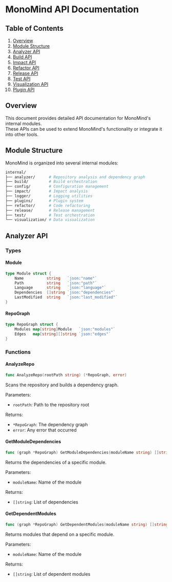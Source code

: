 # MonoMind API Documentation

## Table of Contents

1. [Overview](#overview)
2. [Module Structure](#module-structure)
3. [Analyzer API](#analyzer-api)
4. [Build API](#build-api)
5. [Impact API](#impact-api)
6. [Refactor API](#refactor-api)
7. [Release API](#release-api)
8. [Test API](#test-api)
9. [Visualization API](#visualization-api)
10. [Plugin API](#plugin-api)

## Overview

This document provides detailed API documentation for MonoMind's internal modules.  
These APIs can be used to extend MonoMind's functionality or integrate it into other tools.

## Module Structure

MonoMind is organized into several internal modules:

```bash
internal/
├── analyzer/      # Repository analysis and dependency graph
├── build/         # Build orchestration
├── config/        # Configuration management
├── impact/        # Impact analysis
├── logger/        # Logging utilities
├── plugins/       # Plugin system
├── refactor/      # Code refactoring
├── release/       # Release management
├── test/          # Test orchestration
└── visualization/ # Data visualization
````

## Analyzer API

### Types

#### Module

```go
type Module struct {
    Name          string   `json:"name"`
    Path          string   `json:"path"`
    Language      string   `json:"language"`
    Dependencies  []string `json:"dependencies"`
    LastModified  string   `json:"last_modified"`
}
```

#### RepoGraph

```go
type RepoGraph struct {
    Modules map[string]Module   `json:"modules"`
    Edges   map[string][]string `json:"edges"`
}
```

### Functions

#### AnalyzeRepo

```go
func AnalyzeRepo(rootPath string) (*RepoGraph, error)
```

Scans the repository and builds a dependency graph.

Parameters:

* `rootPath`: Path to the repository root

Returns:

* `*RepoGraph`: The dependency graph
* `error`: Any error that occurred

#### GetModuleDependencies

```go
func (graph *RepoGraph) GetModuleDependencies(moduleName string) []string
```

Returns the dependencies of a specific module.

Parameters:

* `moduleName`: Name of the module

Returns:

* `[]string`: List of dependencies

#### GetDependentModules

```go
func (graph *RepoGraph) GetDependentModules(moduleName string) []string
```

Returns modules that depend on a specific module.

Parameters:

* `moduleName`: Name of the module

Returns:

* `[]string`: List of dependent modules